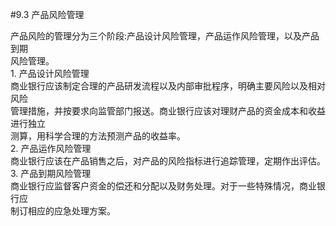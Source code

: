 #9.3 产品风险管理
<p> 产品风险的管理分为三个阶段:产品设计风险管理，产品运作风险管理，以及产品到期 <br />
      风险管理。 <br />
1. 产品设计风险管理 <br />
商业银行应该制定合理的产品研发流程以及内部审批程序，明确主要风险以及相对风险 <br />
管理措施，并按要求向监管部门报送。商业银行应该对理财产品的资金成本和收益进行独立 <br />
测算，用科学合理的方法预测产品的收益率。 <br />
2. 产品运作风险管理 <br />
商业银行应该在产品销售之后，对产品的风险指标进行追踪管理，定期作出评估。 <br />
3. 产品到期风险管理 <br />
商业银行应监督客户资金的偿还和分配以及财务处理。对于一些特殊情况，商业银行应 <br />
制订相应的应急处理方案。</p>